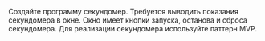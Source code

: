 Создайте программу секундомер. Требуется выводить показания секундомера в окне. Окно имеет кнопки запуска, останова и сброса секундомера. Для реализации секундомера используйте паттерн MVP. 
